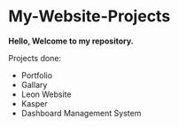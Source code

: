 # My-Website-Projects

**Hello, Welcome to my repository.**

Projects done:
- Portfolio
- Gallary
- Leon Website
- Kasper
- Dashboard Management System
